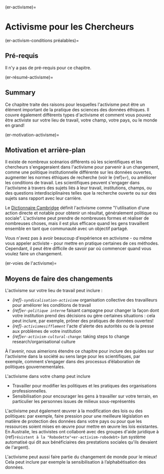 (er-activisme)=
# Activisme pour les Chercheurs

(er-activism-conditions préalables)=
## Pré-requis

Il n'y a pas de pré-requis pour ce chapitre.

(er-résumé-activisme)=
## Summary

Ce chapitre traite des raisons pour lesquelles l'activisme peut être un élément important de la pratique des sciences des données éthiques. Il couvre également différents types d'activisme et comment vous pouvez être activiste sur votre lieu de travail, votre champ, votre pays, ou le monde en grand!

(er-motivation-activisme)=
## Motivation et arrière-plan

Il existe de nombreux scénarios différents où les scientifiques et les chercheurs s'engageraient dans l'activisme pour parvenir à un changement, comme une politique institutionnelle différente sur les données ouvertes, augmenter les normes éthiques de recherche (voir le {ref}`er`), ou améliorer les conditions de travail. Les scientifiques peuvent s'engager dans l'activisme à travers des sujets liés à leur travail, institutions, champs, ou des questions interdisciplinaires telles que la recherche ouverte ou sur des sujets sans rapport avec leur carrière.

Le [Dictionnaire Cambridge](https://dictionary.cambridge.org/dictionary/english/activism) définit l'activisme comme "l'utilisation d'une action directe et notable pour obtenir un résultat, généralement politique ou sociale". L'activisme peut prendre de nombreuses formes et réaliser de nombreuses choses, mais il est plus efficace quand les gens travaillent ensemble en tant que communauté avec un objectif partagé.

Vous n'avez pas à avoir beaucoup d'expérience en activisme - ou même vous appeler activiste - pour mettre en pratique certaines de ces méthodes. Cependant, il peut être difficile de savoir par où commencer quand vous voulez faire un changement.

(er-voies de l'activisme)=
## Moyens de faire des changements

L'activisme sur votre lieu de travail peut inclure :
* *{ref}`-syndicalisation-activisme`* organisation collective des travailleurs pour améliorer les conditions de travail
* *{ref}`er-politique interne`* faisant campagne pour changer la façon dont votre institution prend des décisions ou gère certaines situations : cela peut inclure, par exemple, prôner des pratiques de données ouvertes!
* *{ref}`-activismesifflement`* l'acte d'alerte des autorités ou de la presse aux problèmes de votre institution
* *{ref}`er-activism-cultural-change`*: taking steps to change research/organisational culture

À l'avenir, nous aimerions étendre ce chapitre pour inclure des guides sur l'activisme dans la société au sens large pour les scientifiques, par exemple, comment s’engager dans des processus d’élaboration de politiques gouvernementales.

L'activisme dans votre champ peut inclure
* Travailler pour modifier les politiques et les pratiques des organisations professionnelles.
* Sensibilisation pour encourager les gens à travailler sur votre terrain, en particulier les personnes issues de milieux sous-représentés

L'activisme peut également œuvrer à la modification des lois ou des politiques: par exemple, faire pression pour une meilleure législation en matière de protection des données dans votre pays ou pour que les ressources soient mises en œuvre pour mettre en œuvre les lois existantes. En Australie, les activistes ont collaboré avec des groupes d'aide juridique à {ref}`résistent à la "Robodette"<er-activism-robodebt>` (un système automatisé qui dit aux bénéficiaires des prestations sociales qu'ils devaient de l'argent).

L'activisme peut aussi faire partie du changement de monde pour le mieux! Cela peut inclure par exemple la sensibilisation à l’alphabétisation des données.
